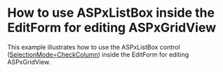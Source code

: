 # How to use ASPxListBox inside the EditForm for editing ASPxGridView 


<p>This example illustrates how to use the ASPxListBox control (<a href="http://documentation.devexpress.com/#AspNet/DevExpressWebASPxEditorsListEditSelectionModeEnumtopic"><u>SelectionMode=CheckColumn</u></a>) inside the EditForm for editing ASPxGridView.</p>

<br/>


